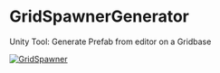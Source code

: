 # GridSpawnerGenerator
Unity Tool: Generate Prefab from editor on a Gridbase


[![GridSpawner](https://img.youtube.com/watch?v=hSRxDGXl0lw/0.jpg)](https://www.youtube.com/watch?v=hSRxDGXl0lw)
